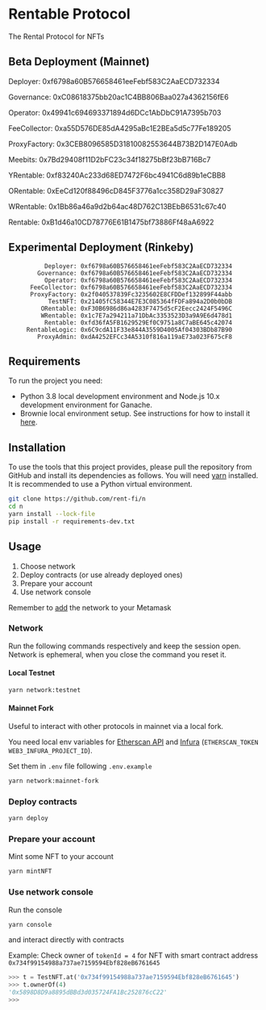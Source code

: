# Rentable Protocol

The Rental Protocol for NFTs

## Beta Deployment (Mainnet)

Deployer: 0xf6798a60B576658461eeFebf583C2AaECD732334

Governance: 0xC08618375bb20ac1C4BB806Baa027a4362156fE6

Operator: 0x49941c694693371894d6DCc1AbDbC91A7395b703

FeeCollector: 0xa55D576DE85dA4295aBc1E2BEa5d5c77Fe189205

ProxyFactory: 0x3CEB8096585D31810082553644B73B2D147E0Adb

Meebits: 0x7Bd29408f11D2bFC23c34f18275bBf23bB716Bc7

YRentable: 0xf83240Ac233d68ED7472F6bc4941C6d89b1eCBB8

ORentable: 0xEeCd120f88496cD845F3776a1cc358D29aF30827

WRentable: 0x1Bb86a46a9d2b64ac48D762C13BEbB6531c67c40

Rentable: 0xB1d46a10CD78776E61B1475bf73886Ff48aA6922

## Experimental Deployment (Rinkeby)

              Deployer: 0xf6798a60B576658461eeFebf583C2AaECD732334
            Governance: 0xf6798a60B576658461eeFebf583C2AaECD732334
              Operator: 0xf6798a60B576658461eeFebf583C2AaECD732334
          FeeCollector: 0xf6798a60B576658461eeFebf583C2AaECD732334
          ProxyFactory: 0x2f040537839Fc3235602E8CFDDef132899F44abb
               TestNFT: 0x21405fC58344E7E3C085364fFDFa894a2D0b0bDB
             ORentable: 0xF30B6986d86a4283F7475d5cF2Eecc2424F5496C
             WRentable: 0x1c7E7a294211a71DbAc3353523D3a9A9E6d478d1
              Rentable: 0xfd36fA5FB1629529Ef0C9751a8C7aBE645c42074
         RentableLogic: 0x6C9cdA11F33e844A3559D4005Af04303BDb87B90
            ProxyAdmin: 0xdA4252EFCc34A5310f816a119aE73a023F675cF8

## Requirements

To run the project you need:

- Python 3.8 local development environment and Node.js 10.x development environment for Ganache.
- Brownie local environment setup. See instructions for how to install it
  [here](https://eth-brownie.readthedocs.io/en/stable/install.html).

## Installation

To use the tools that this project provides, please pull the repository from GitHub
and install its dependencies as follows.
You will need [yarn](https://yarnpkg.com/lang/en/docs/install/) installed.
It is recommended to use a Python virtual environment.

```bash
git clone https://github.com/rent-fi/n
cd n
yarn install --lock-file
pip install -r requirements-dev.txt
```

## Usage

1. Choose network
2. Deploy contracts (or use already deployed ones)
3. Prepare your account
4. Use network console

Remember to [add](https://metamask.zendesk.com/hc/en-us/articles/360043227612-How-to-add-a-custom-network-RPC) the network to your Metamask

### Network

Run the following commands respectively and keep the session open. Network is ephemeral, when you close the command you reset it.

#### Local Testnet

```bash
yarn network:testnet
```

#### Mainnet Fork

Useful to interact with other protocols in mainnet via a local fork.

You need local env variables for [Etherscan API](https://etherscan.io/apis) and [Infura](https://infura.io/) (`ETHERSCAN_TOKEN` `WEB3_INFURA_PROJECT_ID`).

Set them in `.env` file following `.env.example`

```bash
yarn network:mainnet-fork
```

### Deploy contracts

```bash
yarn deploy
```

### Prepare your account

Mint some NFT to your account

```bash
yarn mintNFT
```

### Use network console

Run the console

```bash
yarn console
```

and interact directly with contracts

Example: Check owner of `tokenId = 4` for NFT with smart contract address `0x734f99154988a737ae7159594Ebf828eB6761645`

```python
>>> t = TestNFT.at('0x734f99154988a737ae7159594Ebf828eB6761645')
>>> t.ownerOf(4)
'0x5898D8D9a8895dBBd3d035724FA1Bc252876cC22'
>>>
```
